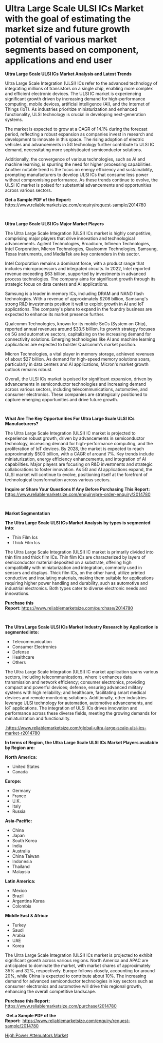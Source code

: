 <p><h1>Ultra Large Scale ULSI ICs Market with the goal of estimating the market size and future growth potential of various market segments based on component, applications and end user</h1></p><p><strong>Ultra Large Scale ULSI ICs Market Analysis and Latest Trends</strong></p>
<p><p>Ultra Large Scale Integration (ULSI) ICs refer to the advanced technology of integrating millions of transistors on a single chip, enabling more complex and efficient electronic devices. The ULSI IC market is experiencing significant growth driven by increasing demand for high-performance computing, mobile devices, artificial intelligence (AI), and the Internet of Things (IoT). As industries prioritize miniaturization and enhanced functionality, ULSI technology is crucial in developing next-generation systems.</p><p>The market is expected to grow at a CAGR of 14.1% during the forecast period, reflecting a robust expansion as companies invest in research and development to innovate in this space. The rising adoption of electric vehicles and advancements in 5G technology further contribute to ULSI IC demand, necessitating more sophisticated semiconductor solutions.</p><p>Additionally, the convergence of various technologies, such as AI and machine learning, is spurring the need for higher processing capabilities. Another notable trend is the focus on energy efficiency and sustainability, prompting manufacturers to develop ULSI ICs that consume less power without compromising performance. As these trends continue to evolve, the ULSI IC market is poised for substantial advancements and opportunities across various sectors.</p></p>
<p><strong>Get a Sample PDF of the Report:&nbsp;</strong> <a href="https://www.reliablemarketsize.com/enquiry/request-sample/2014780?utm_campaign=1901&utm_medium=2&utm_source=Github&utm_content=ia&utm_term=17012025&utm_id=ultra-large-scale-ulsi-ics">https://www.reliablemarketsize.com/enquiry/request-sample/2014780</a></p>
<p>&nbsp;</p>
<p><strong>Ultra Large Scale ULSI ICs Major Market Players</strong></p>
<p><p>The Ultra Large Scale Integration (ULSI) ICs market is highly competitive, comprising major players that drive innovation and technological advancements. Agilent Technologies, Broadcom, Infineon Technologies, Intel Corporation, Micron Technologies, Qualcomm Technologies, Samsung, Texas Instruments, and MediaTek are key contenders in this sector.</p><p>Intel Corporation remains a dominant force, with a product range that includes microprocessors and integrated circuits. In 2022, Intel reported revenue exceeding $63 billion, supported by investments in advanced process technologies. The company aims for significant growth through its strategic focus on data centers and AI applications.</p><p>Samsung is a leader in memory ICs, including DRAM and NAND flash technologies. With a revenue of approximately $208 billion, Samsung's strong R&D investments position it well to exploit growth in AI and IoT applications. The company's plans to expand in the foundry business are expected to enhance its market presence further.</p><p>Qualcomm Technologies, known for its mobile SoCs (System on Chip), reported annual revenues around $33.5 billion. Its growth strategy focuses on 5G and automotive sectors, capitalizing on the increasing demand for connectivity solutions. Emerging technologies like AI and machine learning applications are expected to bolster Qualcomm’s market position.</p><p>Micron Technologies, a vital player in memory storage, achieved revenues of about $27 billion. As demand for high-speed memory solutions soars, particularly in data centers and AI applications, Micron's market growth outlook remains robust.</p><p>Overall, the ULSI ICs market is poised for significant expansion, driven by advancements in semiconductor technologies and increasing demand across various sectors, including telecommunications, automotive, and consumer electronics. These companies are strategically positioned to capture emerging opportunities and drive future growth.</p></p>
<p>&nbsp;</p>
<p><strong>What Are The Key Opportunities For Ultra Large Scale ULSI ICs Manufacturers?</strong></p>
<p><p>The Ultra Large Scale Integration (ULSI) IC market is projected to experience robust growth, driven by advancements in semiconductor technology, increasing demand for high-performance computing, and the proliferation of IoT devices. By 2028, the market is expected to reach approximately $500 billion, with a CAGR of around 7%. Key trends include miniaturization, energy efficiency enhancements, and integration of AI capabilities. Major players are focusing on R&D investments and strategic collaborations to foster innovation. As 5G and AI applications expand, the ULSI market will continue to evolve, positioning itself at the forefront of technological transformation across various sectors.</p></p>
<p><strong>Inquire or Share Your Questions If Any Before Purchasing This Report:</strong> <a href="https://www.reliablemarketsize.com/enquiry/pre-order-enquiry/2014780?utm_campaign=1901&utm_medium=2&utm_source=Github&utm_content=ia&utm_term=17012025&utm_id=ultra-large-scale-ulsi-ics">https://www.reliablemarketsize.com/enquiry/pre-order-enquiry/2014780</a></p>
<p>&nbsp;</p>
<p><strong>Market Segmentation</strong></p>
<p><strong>The Ultra Large Scale ULSI ICs Market Analysis by types is segmented into:</strong></p>
<p><ul><li>Thin Film Ics</li><li>Thick Film Ics</li></ul></p>
<p><p>The Ultra Large Scale Integration (ULSI) IC market is primarily divided into thin film and thick film ICs. Thin film ICs are characterized by layers of semiconductor material deposited on a substrate, offering high compatibility with miniaturization and integration, commonly used in sensors and displays. Thick film ICs, on the other hand, utilize printed conductive and insulating materials, making them suitable for applications requiring higher power handling and durability, such as automotive and industrial electronics. Both types cater to diverse electronic needs and innovations.</p></p>
<p><strong>Purchase this Report:&nbsp;</strong><a href="https://www.reliablemarketsize.com/purchase/2014780?utm_campaign=1901&utm_medium=2&utm_source=Github&utm_content=ia&utm_term=17012025&utm_id=ultra-large-scale-ulsi-ics">https://www.reliablemarketsize.com/purchase/2014780</a></p>
<p>&nbsp;</p>
<p><strong>The Ultra Large Scale ULSI ICs Market Industry Research by Application is segmented into:</strong></p>
<p><ul><li>Telecommunication</li><li>Consumer Electronics</li><li>Defense</li><li>Healthcare</li><li>Others</li></ul></p>
<p><p>The Ultra Large Scale Integration (ULSI) IC market application spans various sectors, including telecommunications, where it enhances data transmission and network efficiency; consumer electronics, providing compact and powerful devices; defense, ensuring advanced military systems with high reliability; and healthcare, facilitating smart medical devices and remote monitoring solutions. Additionally, other industries leverage ULSI technology for automation, automotive advancements, and IoT applications. The integration of ULSI ICs drives innovation and performance across these diverse fields, meeting the growing demands for miniaturization and functionality.</p></p>
<p><a href="https://www.reliablemarketsize.com/global-ultra-large-scale-ulsi-ics-market-r2014780?utm_campaign=1901&utm_medium=2&utm_source=Github&utm_content=ia&utm_term=17012025&utm_id=ultra-large-scale-ulsi-ics">&nbsp;https://www.reliablemarketsize.com/global-ultra-large-scale-ulsi-ics-market-r2014780</a></p>
<p><strong>In terms of Region, the Ultra Large Scale ULSI ICs Market Players available by Region are:</strong></p>
<p>
    <p> <strong> North America: </strong>
        <ul>
            <li>United States</li>
            <li>Canada</li>
        </ul>
        </p> 
    <p> <strong> Europe: </strong>
        <ul>
            <li>Germany</li>
            <li>France</li>
            <li>U.K.</li>
            <li>Italy</li>
            <li>Russia</li>
        </ul>
        </p> 
    <p> <strong> Asia-Pacific: </strong>
        <ul>
            <li>China</li>
            <li>Japan</li>
            <li>South Korea</li>
            <li>India</li>
            <li>Australia</li>
            <li>China Taiwan</li>
            <li>Indonesia</li>
            <li>Thailand</li>
            <li>Malaysia</li>
        </ul>
        </p> 
    <p> <strong> Latin America: </strong>
        <ul>
            <li>Mexico</li>
            <li>Brazil</li>
            <li>Argentina Korea</li>
            <li>Colombia</li>
        </ul>
        </p> 
    <p> <strong> Middle East & Africa: </strong>
        <ul>
            <li>Turkey</li>
            <li>Saudi</li>
            <li>Arabia</li>
            <li>UAE</li>
            <li>Korea</li>
        </ul>
    </p>
    </p>
<p><p>The Ultra Large Scale Integration (ULSI) ICs market is projected to exhibit significant growth across various regions. North America and APAC are anticipated to dominate the market, with market shares of approximately 35% and 32%, respectively. Europe follows closely, accounting for around 20%, while China is expected to contribute about 10%. The increasing demand for advanced semiconductor technologies in key sectors such as consumer electronics and automotive will drive this regional growth, enhancing the overall competitive landscape.</p></p>
<p><strong>Purchase this Report: </strong><a href="https://www.reliablemarketsize.com/purchase/2014780?utm_campaign=1901&utm_medium=2&utm_source=Github&utm_content=ia&utm_term=17012025&utm_id=ultra-large-scale-ulsi-ics">https://www.reliablemarketsize.com/purchase/2014780</a></p>
<p>&nbsp;<strong>Get a Sample PDF of the Report:&nbsp;&nbsp;</strong><a href="https://www.reliablemarketsize.com/enquiry/request-sample/2014780?utm_campaign=1901&utm_medium=2&utm_source=Github&utm_content=ia&utm_term=17012025&utm_id=ultra-large-scale-ulsi-ics">https://www.reliablemarketsize.com/enquiry/request-sample/2014780</a></p>
<p><strong></strong></p>
<p><p><a href="https://github.com/AKSHATREPORTPRIME/Market-Research-Report-List-6/blob/main/high-power-attenuators-market.md?utm_campaign=1901&utm_medium=2&utm_source=Github&utm_content=ia&utm_term=17012025&utm_id=ultra-large-scale-ulsi-ics">High Power Attenuators Market</a></p></p>
